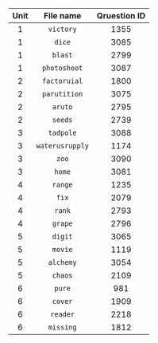 | Unit  |    File name    | Qruestion ID |
| :---: | :-------------: | :----------: |
|  $1$  |    `victory`    |    $1355$    |
|  $1$  |     `dice`      |    $3085$    |
|  $1$  |     `blast`     |    $2799$    |
|  $1$  |  `photoshoot`   |    $3087$    |
|  $2$  |  `factoruial`   |    $1800$    |
|  $2$  |  `parutition`   |    $3075$    |
|  $2$  |     `aruto`     |    $2795$    |
|  $2$  |     `seeds`     |    $2739$    |
|  $3$  |    `tadpole`    |    $3088$    |
|  $3$  | `waterusrupply` |    $1174$    |
|  $3$  |      `zoo`      |    $3090$    |
|  $3$  |     `home`      |    $3081$    |
|  $4$  |     `range`     |    $1235$    |
|  $4$  |      `fix`      |    $2079$    |
|  $4$  |     `rank`      |    $2793$    |
|  $4$  |     `grape`     |    $2796$    |
|  $5$  |     `digit`     |    $3065$    |
|  $5$  |     `movie`     |    $1119$    |
|  $5$  |    `alchemy`    |    $3054$    |
|  $5$  |     `chaos`     |    $2109$    |
|  $6$  |     `pure`      |    $981$     |
|  $6$  |     `cover`     |    $1909$    |
|  $6$  |    `reader`     |    $2218$    |
|  $6$  |    `missing`    |    $1812$    |

